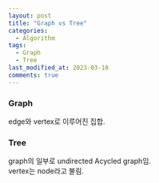 ```yaml
---
layout: post
title: "Graph vs Tree"
categories:
  - Algorithm
tags:
  - Graph
  - Tree
last_modified_at: 2023-03-10
comments: true
---
```


### Graph
edge와 vertex로 이루어진 집합.  

### Tree
graph의 일부로 undirected Acycled graph임.  
vertex는 node라고 불림.  